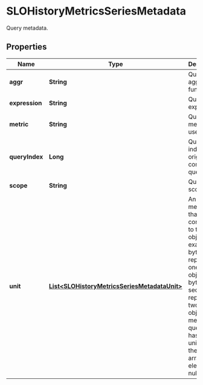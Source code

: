 # SLOHistoryMetricsSeriesMetadata

Query metadata.

## Properties

| Name           | Type                                                                                          | Description                                                                                                                                                                                                                                  | Notes      |
| -------------- | --------------------------------------------------------------------------------------------- | -------------------------------------------------------------------------------------------------------------------------------------------------------------------------------------------------------------------------------------------- | ---------- |
| **aggr**       | **String**                                                                                    | Query aggregator function.                                                                                                                                                                                                                   | [optional] |
| **expression** | **String**                                                                                    | Query expression.                                                                                                                                                                                                                            | [optional] |
| **metric**     | **String**                                                                                    | Query metric used.                                                                                                                                                                                                                           | [optional] |
| **queryIndex** | **Long**                                                                                      | Query index from original combined query.                                                                                                                                                                                                    | [optional] |
| **scope**      | **String**                                                                                    | Query scope.                                                                                                                                                                                                                                 | [optional] |
| **unit**       | [**List&lt;SLOHistoryMetricsSeriesMetadataUnit&gt;**](SLOHistoryMetricsSeriesMetadataUnit.md) | An array of metric units that contains up to two unit objects. For example, bytes represents one unit object and bytes per second represents two unit objects. If a metric query only has one unit object, the second array element is null. | [optional] |
